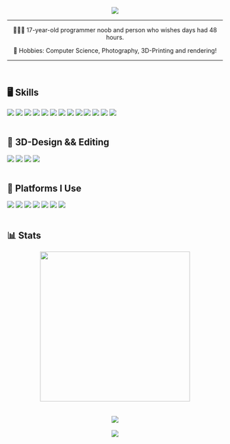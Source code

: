 <div align="center">
  <picture>
    <img src="https://readme-typing-svg.demolab.com?font=Outfit&size=60&duration=3500&pause=1000&color=A3BDF5&center=true&vCenter=true&width=550&height=100&lines=Hi+there!+%F0%9F%91%8B%F0%9F%8F%BB;I'm+CR24!;Nice+to+meet+you!;(shoutout+to+oxelf)" />
  </picture>
</div>

---

<div align="center">
    
👨🏻‍💻 17-year-old programmer noob and person who wishes days had 48 hours.

🔭 Hobbies: Computer Science, Photography, 3D-Printing and rendering!

</div>

---

<br>

## 🖥️ Skills
<div>
  <picture>
    <img src="https://img.shields.io/badge/Kotlin-B125EA?style=for-the-badge&logo=kotlin&logoColor=white">
  </picture>
  <picture>
    <img src="https://img.shields.io/badge/Jetpack%20Compose-4285F4?style=for-the-badge&logo=Jetpack%20Compose&logoColor=white">
  </picture>
  <picture>
    <img src="https://img.shields.io/badge/Flutter-02569B?style=for-the-badge&logo=flutter&logoColor=white">
  </picture>
  <picture>
    <img src="https://img.shields.io/badge/Dart-0175C2?style=for-the-badge&logo=dart&logoColor=white">
  </picture>
  <picture>
    <img src="https://img.shields.io/badge/C%2B%2B-00599C?style=for-the-badge&logo=c%2B%2B&logoColor=white">
  </picture>
  <picture>
    <img src="https://img.shields.io/badge/SFML-8CC445?style=for-the-badge&logo=sfml&logoColor=white">
  </picture>
  <picture>
    <img src="https://img.shields.io/badge/JavaScript-323330?style=for-the-badge&logo=javascript&logoColor=F7DF1E">
  </picture>
  <picture>
    <img src="https://img.shields.io/badge/HTML-E34F26?style=for-the-badge&logo=html5&logoColor=white">
  </picture>
  <picture>
    <img src="https://img.shields.io/badge/CSS-1572B6?style=for-the-badge&logo=css3&logoColor=white">
  </picture>
  <picture>
    <img src="https://img.shields.io/badge/JavaScript-323330?style=for-the-badge&logo=javascript&logoColor=F7DF1E">
  </picture>
  <picture>
    <img src="https://img.shields.io/badge/Arduino-00979D?style=for-the-badge&logo=Arduino&logoColor=white">
  </picture>
  <picture>
    <img src="https://img.shields.io/badge/Raspberry%20Pi-A22846?style=for-the-badge&logo=Raspberry%20Pi&logoColor=white">
  </picture>
  <picture>
    <img src="https://img.shields.io/badge/GIT-E44C30?style=for-the-badge&logo=git&logoColor=white">
  </picture>
</div>

<br>

## 🎨 3D-Design && Editing
<div>
  <picture>
    <img src="https://img.shields.io/badge/blender-%23F5792A.svg?style=for-the-badge&logo=blender&logoColor=white">
  </picture>
  <picture>
    <img src="https://img.shields.io/badge/Adobe%20Lightroom-31A8FF?style=for-the-badge&logo=Adobe%20Lightroom&logoColor=white">
  </picture>
  <picture>
    <img src="https://img.shields.io/badge/gimp-5C5543?style=for-the-badge&logo=gimp&logoColor=white">
  </picture>
 <picture>
    <img src="https://img.shields.io/badge/Davinci%20Resolve-DA1F26">
  </picture>
</div>

<br>

## 📱 Platforms I Use
<div>
  <picture>
    <img src="https://img.shields.io/badge/asus%20laptop-000000?style=for-the-badge&logo=asus&logoColor=white">
  </picture>
  <picture>
    <img src="https://img.shields.io/badge/AMD%20Ryzen_5_5500U-ED1C24?style=for-the-badge&logo=amd&logoColor=white">
  </picture>
  <picture>
    <img src="https://img.shields.io/badge/Windows_11-0078d4?style=for-the-badge&logo=windows-11&logoColor=white">
  </picture>
  <picture>
    <img src="https://img.shields.io/badge/Android-3DDC84?style=for-the-badge&logo=android&logoColor=white">
  </picture>
  <picture>
    <img src="https://img.shields.io/badge/Nothing Phone (3a)-000000?style=for-the-badge">
  </picture>
  <picture>
    <img src="https://img.shields.io/badge/PlayStation-003791?style=for-the-badge&logo=playstation&logoColor=white">
  </picture>
  <picture>
    <img src="https://img.shields.io/badge/NeoVim-%2357A143.svg?&style=for-the-badge&logo=neovim&logoColor=white">
  </picture>
</div>

<br>

## 📊 Stats

<div align="center">
  <picture>
    <img src="https://github-profile-summary-cards.vercel.app/api/cards/profile-details?username=blurrycmd&theme=tokyonight" width="350px">
  </picture>
</div>

<br>
<br>

<div align="center">
  <picture>
    <img src="https://visitor-badge.laobi.icu/badge?page_id=blurrycmd.blurrycmd&left_color=%2316171b&left_text=Profile%20Views&right_color=%238299ca">
  </picture>
</div>

<br>

<div align="center">
  <picture>
    <img align="center" src="https://img.shields.io/badge/Joined%20August%206%2C%202021%20-%20?style=flat-square&logo=github&color=16171b">
  </picture>
</div>

<br>
